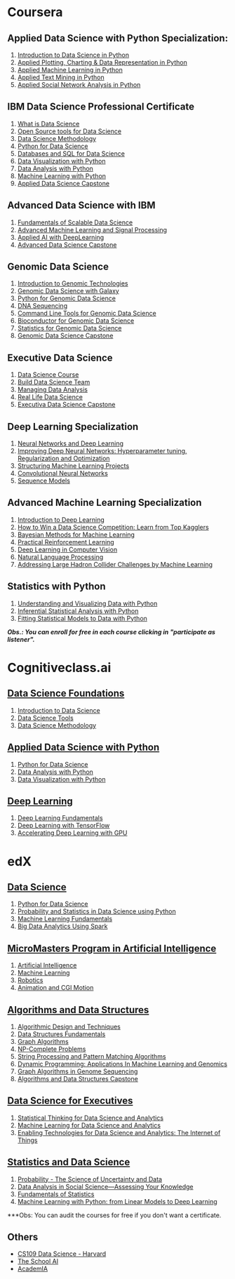 # Coursera
## Applied Data Science with Python Specialization:
1. [Introduction to Data Science in Python](https://www.coursera.org/learn/python-data-analysis)
2. [Applied Plotting, Charting & Data Representation in Python](https://www.coursera.org/learn/python-plotting)
3. [Applied Machine Learning in Python](https://www.coursera.org/learn/python-machine-learning)
4. [Applied Text Mining in Python](https://www.coursera.org/learn/python-text-mining)
5. [Applied Social Network Analysis in Python](https://www.coursera.org/learn/python-social-network-analysis)

## IBM Data Science Professional Certificate
1. [What is Data Science](https://www.coursera.org/learn/what-is-datascience)
2. [Open Source tools for Data Science](https://www.coursera.org/learn/open-source-tools-for-data-science)
3. [Data Science Methodology](https://www.coursera.org/learn/data-science-methodology)
4. [Python for Data Science](https://www.coursera.org/learn/python-for-applied-data-science)
5. [Databases and SQL for Data Science](https://www.coursera.org/learn/sql-data-science)
6. [Data Visualization with Python](https://www.coursera.org/learn/python-for-data-visualization)
7. [Data Analysis with Python](https://www.coursera.org/learn/data-analysis-with-python)
8. [Machine Learning with Python](https://www.coursera.org/learn/machine-learning-with-python)
9. [Applied Data Science Capstone](https://www.coursera.org/learn/applied-data-science-capstone)

## Advanced Data Science with IBM
1. [Fundamentals of Scalable Data Science](https://www.coursera.org/learn/ds)
2. [Advanced Machine Learning and Signal Processing](https://www.coursera.org/learn/advanced-machine-learning-signal-processing)
3. [Applied AI with DeepLearning](https://www.coursera.org/learn/ai)
4. [Advanced Data Science Capstone](https://www.coursera.org/learn/advanced-data-science-capstone)

## Genomic Data Science
1. [Introduction to Genomic Technologies](https://www.coursera.org/learn/introduction-genomics)
2. [Genomic Data Science with Galaxy](https://www.coursera.org/learn/galaxy-project)
3. [Python for Genomic Data Science](https://www.coursera.org/learn/python-genomics)
4. [DNA Sequencing](https://www.coursera.org/learn/dna-sequencing)
5. [Command Line Tools for Genomic Data Science](https://www.coursera.org/learn/genomic-tools)
6. [Bioconductor for Genomic Data Science](https://www.coursera.org/learn/bioconductor)
7. [Statistics for Genomic Data Science](https://www.coursera.org/learn/statistical-genomics)
8. [Genomic Data Science Capstone](https://www.coursera.org/learn/genomic-data-science-project)

## Executive Data Science
1. [Data Science Course](https://www.coursera.org/learn/data-science-course)
2. [Build Data Science Team](https://www.coursera.org/learn/build-data-science-team)
3. [Managing Data Analysis](https://www.coursera.org/learn/managing-data-analysis)
4. [Real Life Data Science](https://www.coursera.org/learn/real-life-data-science)
5. [Executiva Data Science Capstone](https://www.coursera.org/learn/executive-data-science-capstone)

## Deep Learning Specialization
1. [Neural Networks and Deep Learning](https://pt.coursera.org/learn/neural-networks-deep-learning)
2. [Improving Deep Neural Networks: Hyperparameter tuning, Regularization and Optimization](https://pt.coursera.org/learn/deep-neural-network)
3. [Structuring Machine Learning Projects](https://pt.coursera.org/learn/machine-learning-projects)
4. [Convolutional Neural Networks](https://pt.coursera.org/learn/convolutional-neural-networks)
5. [Sequence Models](https://pt.coursera.org/learn/nlp-sequence-models)

## Advanced Machine Learning Specialization
1. [Introduction to Deep Learning](https://www.coursera.org/learn/intro-to-deep-learning?specialization=aml)
2. [How to Win a Data Science Competition: Learn from Top Kagglers](https://www.coursera.org/learn/competitive-data-science?specialization=aml)
3. [Bayesian Methods for Machine Learning](https://www.coursera.org/learn/bayesian-methods-in-machine-learning?specialization=aml)
4. [Practical Reinforcement Learning](https://www.coursera.org/learn/practical-rl?specialization=aml)
5. [Deep Learning in Computer Vision](https://www.coursera.org/learn/deep-learning-in-computer-vision)
6. [Natural Language Processing](https://www.coursera.org/learn/language-processing)
7. [Addressing Large Hadron Collider Challenges by Machine Learning](https://www.coursera.org/learn/hadron-collider-machine-learning)

## Statistics with Python
1. [
Understanding and Visualizing Data with Python](https://pt.coursera.org/learn/understanding-visualization-data)
2. [
Inferential Statistical Analysis with Python](https://pt.coursera.org/learn/inferential-statistical-analysis-python)
3. [
Fitting Statistical Models to Data with Python
](https://pt.coursera.org/learn/fitting-statistical-models-data-python)

***Obs.: You can enroll for free in each course clicking in "participate as listener".***

# Cognitiveclass.ai
## [Data Science Foundations](https://cognitiveclass.ai/learn/data-science/)
1. [Introduction to Data Science](https://cognitiveclass.ai/courses/data-science-101/)
2. [Data Science Tools](https://cognitiveclass.ai/courses/data-science-hands-open-source-tools-2/)
3. [Data Science Methodology](https://cognitiveclass.ai/courses/data-science-methodology-2/)
## [Applied Data Science with Python](https://cognitiveclass.ai/learn/data-science-with-python/)
1. [Python for Data Science](https://cognitiveclass.ai/courses/python-for-data-science/)
2. [Data Analysis with Python](https://cognitiveclass.ai/courses/data-analysis-python/)
3. [Data Visualization with Python](https://cognitiveclass.ai/courses/data-visualization-with-python/)
## [Deep Learning](https://cognitiveclass.ai/learn/deep-learning/)
1. [Deep Learning Fundamentals](https://cognitiveclass.ai/courses/introduction-deep-learning/)
2. [Deep Learning with TensorFlow](https://cognitiveclass.ai/courses/deep-learning-tensorflow/)
3. [Accelerating Deep Learning with GPU](https://cognitiveclass.ai/courses/accelerating-deep-learning-gpu/)

# edX
## [Data Science](https://www.edx.org/micromasters/data-science?utm_source=sailthru&utm_medium=email&utm_campaign=programs_bundle_campaign_sept2018&utm_term=Computer%20Science%20and%20Data%20Science%20Interest)
1. [Python for Data Science](https://www.edx.org/course/python-for-data-science)
2. [Probability and Statistics in Data Science using Python](https://www.edx.org/course/probability-and-statistics-in-data-science-using-python)
3. [Machine Learning Fundamentals](https://www.edx.org/course/machine-learning-fundamentals)
4. [Big Data Analytics Using Spark](https://www.edx.org/course/big-data-analytics-using-spark)

## [MicroMasters Program in Artificial Intelligence](https://www.edx.org/micromasters/columbiax-artificial-intelligence)
1. [Artificial Intelligence](https://www.edx.org/course/artificial-intelligence-ai)
2. [Machine Learning](https://www.edx.org/course/machine-learning)
3. [Robotics]()
4. [Animation and CGI Motion](https://www.edx.org/course/animation-cgi-motion-1)

## [Algorithms and Data Structures](https://www.edx.org/micromasters/ucsandiegox-algorithms-and-data-structures?utm_source=sailthru&utm_medium=email&utm_campaign=programs_bundle_campaign_sept2018&utm_term=Computer%20Science%20and%20Data%20Science%20Interest)
1. [Algorithmic Design and Techniques](https://www.edx.org/course/algorithmic-design-techniques-uc-san-diegox-algs200x)
2. [Data Structures Fundamentals](https://www.edx.org/course/data-structures-fundamentals-uc-san-diegox-algs201x)
3. [Graph Algorithms](https://www.edx.org/course/graph-algorithms-uc-san-diegox-algs202x)
4. [NP-Complete Problems](https://www.edx.org/course/np-complete-problems-uc-san-diegox-algs203x)
5. [String Processing and Pattern Matching Algorithms](https://www.edx.org/course/string-processing-pattern-matching-uc-san-diegox-algs204x)
6. [Dynamic Programming: Applications In Machine Learning and Genomics](https://www.edx.org/course/dynamic-programming-applications-machine-uc-san-diegox-algs205x)
7. [Graph Algorithms in Genome Sequencing](https://www.edx.org/course/graph-algorithms-genome-sequencing-uc-san-diegox-algs206x)
8. [Algorithms and Data Structures Capstone](https://www.edx.org/course/algorithms-data-structures-capstone-uc-san-diegox-algs207x)

## [Data Science for Executives](https://www.edx.org/professional-certificate/data-science-executives?utm_source=sailthru&utm_medium=email&utm_campaign=programs_bundle_campaign_sept2018&utm_term=Computer%20Science%20and%20Data%20Science%20Interest)
1. [Statistical Thinking for Data Science and Analytics](https://www.edx.org/course/statistical-thinking-for-data-science-and-analytics)
2. [Machine Learning for Data Science and Analytics](https://www.edx.org/course/machine-learning-for-data-science-and-analytics)
3. [Enabling Technologies for Data Science and Analytics: The Internet of Things](https://www.edx.org/course/enabling-technologies-for-data-science-and-analytics-the-internet-of-things)

## [Statistics and Data Science](https://www.edx.org/micromasters/mitx-statistics-and-data-science#courses)
1. [Probability - The Science of Uncertainty and Data](https://www.edx.org/course/probability-the-science-of-uncertainty-and-data)
2. [Data Analysis in Social Science—Assessing Your Knowledge](https://www.edx.org/course/data-analysis-in-social-science-assessing-your-knowledge)
3. [Fundamentals of Statistics](https://www.edx.org/course/fundamentals-of-statistics)
4. [Machine Learning with Python: from Linear Models to Deep Learning](https://www.edx.org/course/machine-learning-with-python-from-linear-models-to-deep-learning)

***Obs: You can audit the courses for free if you don't want a certificate. 

## Others
* [CS109 Data Science - Harvard](http://cs109.github.io/2015/index.html)
* [The School AI](https://www.theschool.ai/courses/)
* [AcademIA](https://www.microsoft.com/pt-br/academia)
